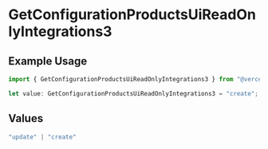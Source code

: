 # GetConfigurationProductsUiReadOnlyIntegrations3

## Example Usage

```typescript
import { GetConfigurationProductsUiReadOnlyIntegrations3 } from "@vercel/sdk/models/getconfigurationproductsop.js";

let value: GetConfigurationProductsUiReadOnlyIntegrations3 = "create";
```

## Values

```typescript
"update" | "create"
```